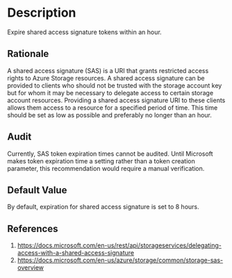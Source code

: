 # Description

Expire shared access signature tokens within an hour.

## Rationale

A shared access signature (SAS) is a URI that grants restricted access rights to Azure Storage resources. A shared access signature can be provided to clients who should not be trusted with the storage account key but for whom it may be necessary to delegate access to certain storage account resources. Providing a shared access signature URI to these clients allows them access to a resource for a specified period of time. This time should be set as low as possible and preferably no longer than an hour.

## Audit

Currently, SAS token expiration times cannot be audited. Until Microsoft makes token expiration time a setting rather than a token creation parameter, this recommendation would require a manual verification.

## Default Value

By default, expiration for shared access signature is set to 8 hours.

## References

1. <https://docs.microsoft.com/en-us/rest/api/storageservices/delegating-access-with-a-shared-access-signature>
2. <https://docs.microsoft.com/en-us/azure/storage/common/storage-sas-overview>
